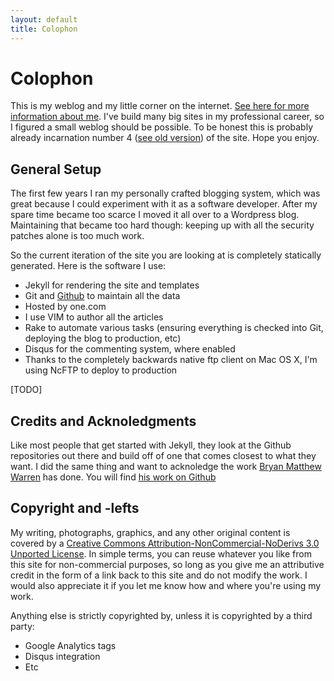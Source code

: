 ```yaml
---
layout: default
title: Colophon
---
```


Colophon
========
This is my weblog and my little corner on the internet. [See here for more
information about me]({{site.baseurl}}/about.html). I've build many big sites
in my professional career, so I figured a small weblog should be possible. To
be honest this is probably already incarnation number 4 ([see old
version]({{site.baseurl}}/perma/2006/03/05/welcome-to-v3-blog/index.html)) of
the site. Hope you enjoy.

General Setup
-------------
The first few years I ran my personally crafted blogging system, which was
great because I could experiment with it as a software developer. After my
spare time became too scarce I moved it all over to a Wordpress blog.
Maintaining that became too hard though: keeping up with all the security
patches alone is too much work.

So the current iteration of the site you are looking at is completely
statically generated. Here is the software I use:

* Jekyll for rendering the site and templates
* Git and [Github](https://github.com/ojilles/jilles.net/) to maintain all the data
* Hosted by one.com
* I use VIM to author all the articles
* Rake to automate various tasks (ensuring everything is checked into Git,
  deploying the blog to production, etc)
* Disqus for the commenting system, where enabled
* Thanks to the completely backwards native ftp client on Mac OS X, I'm using
  NcFTP to deploy to production

[TODO]

Credits and Acknoledgments
--------------------------
Like most people that get started with Jekyll, they look at the Github
repositories out there and build off of one that comes closest to what they
want. I did the same thing and want to acknoledge the work [Bryan Matthew
Warren](http://coffeecomrade.com/) has done. You will find 
[his work on Github](https://github.com/haircut/coffeecomrade.com)

Copyright and -lefts
--------------------
My writing, photographs, graphics, and any other original content is covered by
a [Creative Commons Attribution-NonCommercial-NoDerivs 3.0 Unported License](http://creativecommons.org/licenses/by-nc-nd/3.0/).
In simple terms, you can reuse whatever you like from this site for
non-commercial purposes, so long as you give me an attributive credit in the
form of a link back to this site and do not modify the work. I would also
appreciate it if you let me know how and where you're using my work.

Anything else is strictly copyrighted by, unless it is copyrighted by a third party:

* Google Analytics tags
* Disqus integration
* Etc
